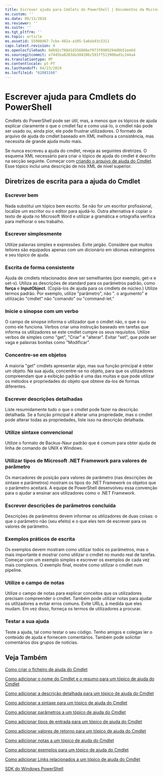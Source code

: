 ```yaml
---
title: Escrever ajuda para Cmdlets do PowerShell | Documentos da Microsoft
ms.custom: ''
ms.date: 09/13/2016
ms.reviewer: ''
ms.suite: ''
ms.tgt_pltfrm: ''
ms.topic: article
ms.assetid: 55908d67-7cbe-482a-a105-5a6da93c5311
caps.latest.revision: 4
ms.openlocfilehash: 8d692cf88d1d356886ef973f0989294d6b51ee6d
ms.sourcegitcommit: e7445ba8203da304286c591ff513900ad1c244a4
ms.translationtype: MT
ms.contentlocale: pt-PT
ms.lasthandoff: 04/23/2019
ms.locfileid: "62083166"
---
```

# <a name="writing-help-for-powershell-cmdlets"></a>Escrever ajuda para Cmdlets do PowerShell

Cmdlets do PowerShell pode ser útil, mas, a menos que os tópicos de ajuda explicar claramente o que o cmdlet faz e como usá-lo, o cmdlet não pode ser usado ou, ainda pior, ele pode frustrar utilizadores.
O formato de arquivo de ajuda do cmdlet baseado em XML melhora a consistência, mas necessita de grande ajuda muito mais.

Se nunca escreveu a ajuda do cmdlet, reveja as seguintes diretrizes.
O esquema XML necessário para criar o tópico de ajuda do cmdlet é descrito na secção seguinte.
Começar com [criando o arquivo de ajuda do Cmdlet](./how-to-create-the-cmdlet-help-file.md).
Esse tópico inclui uma descrição de nós XML de nível superior.

## <a name="writing-guidelines-for-cmdlet-help"></a>Diretrizes de escrita para a ajuda do Cmdlet

### <a name="write-well"></a>Escrever bem
Nada substitui um tópico bem escrito.
Se não for um escritor profissional, localize um escritor ou o editor para ajudá-lo.
Outra alternativa é copiar o texto de ajuda no Microsoft Word e utilizar a gramática e ortografia verifica para melhorar o seu trabalho.

### <a name="write-simply"></a>Escrever simplesmente
Utilize palavras simples e expressões.
Evite jargão.
Considere que muitos leitores são equipados apenas com um dicionário em idiomas estrangeiros e seu tópico de ajuda.

### <a name="write-consistently"></a>Escrita de forma consistente
Ajuda de cmdlets relacionados deve ser semelhantes (por exemplo, get-x e set-x).
Utiliza as descrições de standard para os parâmetros padrão, como **força** e **InputObject**.
(Copiá-los de ajuda para os cmdlets de núcleo.) Utilize termos padrão.
Por exemplo, utilize "parâmetro", não ". o argumento" e utilização "cmdlet" não "comando" ou "command-let."

### <a name="start-the-synopsis-with-a-verb"></a>Inicie o sinopse com um verbo
O campo de sinopse informa o utilizador que o cmdlet não, o que é ou como ele funciona.
Verbos criar uma instrução baseado em tarefas que informa os utilizadores se este cmdlet cumpre os seus requisitos.
Utilize verbos de simples como "get", "Criar" e "alterar".
Evitar "set", que pode ser vaga e palavras bonitas como "Modificar".

### <a name="focus-on-objects"></a>Concentre-se em objetos
A maioria "get" cmdlets apresentar algo, mas sua função principal é obter um objeto.
Na sua ajuda, concentre-se no objeto, para que os utilizadores compreendam que a exibição padrão é uma das muitas e que pode utilizar os métodos e propriedades do objeto que obteve da-los de formas diferentes.

### <a name="write-detailed-descriptions"></a>Escrever descrições detalhadas
Liste resumidamente tudo o que o cmdlet pode fazer na descrição detalhada.
Se a função principal é alterar uma propriedade, mas o cmdlet pode alterar todas as propriedades, liste isso na descrição detalhada.

### <a name="use-conventional-syntax"></a>Utilize sintaxe convencional
Utilize o formato de Backus-Naur padrão que é comum para obter ajuda de linha de comando de UNIX e Windows.

### <a name="use-microsoft-net-framework-types-for-parameter-values"></a>Utilizar tipos de Microsoft .NET Framework para valores de parâmetro
Os marcadores de posição para valores de parâmetro (nas descrições de sintaxe e parâmetros) mostram os tipos do .NET Framework os objetos que o parâmetro aceitará.
A equipe de PowerShell desenvolveu essa convenção para o ajudar a ensinar aos utilizadores como o .NET Framework.

### <a name="write-complete-parameter-descriptions"></a>Escrever descrições de parâmetros concluída
Descrições de parâmetros devem informar os utilizadores de duas coisas: o que o parâmetro não (seu efeito) e o que eles tem de escrever para os valores de parâmetro.

### <a name="write-practical-examples"></a>Exemplos práticos de escrita
Os exemplos devem mostram como utilizar todos os parâmetros, mas o mais importante é mostrar como utilizar o cmdlet no mundo real de tarefas.
Começar com um exemplo simples e escrever os exemplos de cada vez mais complexos.
O exemplo final, mostre como utilizar o cmdlet num pipeline.

### <a name="use-the-notes-field"></a>Utilize o campo de notas
Utilize o campo de notas para explicar conceitos que os utilizadores precisam compreender o cmdlet.
Também pode utilizar notas para ajudar os utilizadores a evitar erros comuns.
Evite URLs, à medida que eles mudam.
Em vez disso, forneça os termos de utilizadores a procurar.

### <a name="test-your-help"></a>Testar a sua ajuda
Teste a ajuda, tal como testar o seu código.
Tenho amigos e colegas ler o conteúdo de ajuda e fornecem comentários.
Também pode solicitar comentários dos grupos de notícias.

## <a name="see-also"></a>Veja Também

 [Como criar o ficheiro de ajuda do Cmdlet](./how-to-create-the-cmdlet-help-file.md)

 [Como adicionar o nome do Cmdlet e o resumo para um tópico de ajuda do Cmdlet](./how-to-add-the-cmdlet-name-and-synopsis-to-a-cmdlet-help-topic.md)

 [Como adicionar a descrição detalhada para um tópico de ajuda do Cmdlet](./how-to-add-a-cmdlet-description.md)

 [Como adicionar a sintaxe para um tópico de ajuda do Cmdlet](./how-to-add-syntax-to-a-cmdlet-help-topic.md)

 [Como adicionar parâmetros a um tópico de ajuda do Cmdlet](./how-to-add-parameter-information.md)

 [Como adicionar tipos de entrada para um tópico de ajuda do Cmdlet](./how-to-add-input-types-to-a-cmdlet-help-topic.md)

 [Como adicionar valores de retorno para um tópico de ajuda do Cmdlet](./how-to-add-return-values-to-a-cmdlet-help-topic.md)

 [Como adicionar notas a um tópico de ajuda do Cmdlet](./how-to-add-notes-to-a-cmdlet-help-topic.md)

 [Como adicionar exemplos para um tópico de ajuda do Cmdlet](./how-to-add-examples-to-a-cmdlet-help-topic.md)

 [Como adicionar Links relacionados a um tópico de ajuda do Cmdlet](./how-to-add-related-links-to-a-cmdlet-help-topic.md)

 [SDK do Windows PowerShell](../windows-powershell-reference.md)